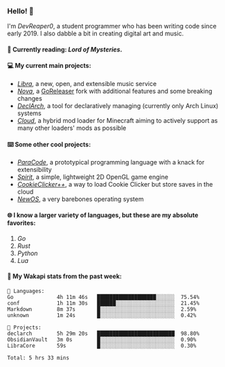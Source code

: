 ### Hello! 👋

I'm _DevReaper0_, a student programmer who has been writing code since early 2019. I also dabble a bit in creating digital art and music.

#### 📖 Currently reading: *Lord of Mysteries*.

#### 💻 My current main projects:

-   _[Libra](https://github.com/LibraMusic)_, a new, open, and extensible music service
-   _[Nova](https://github.com/LibraMusic/Nova)_, a [GoReleaser](https://github.com/goreleaser/goreleaser) fork with additional features and some breaking changes
-   _[DeclArch](https://github.com/DevReaper0/declarch)_, a tool for declaratively managing (currently only Arch Linux) systems
-   _[Cloud](https://github.com/CloudLoaderMC/CloudLoader)_, a hybrid mod loader for Minecraft aiming to actively support as many other loaders' mods as possible

#### ⌨️ Some other cool projects:

-   _[ParaCode](https://github.com/ParaCodeLang/ParaCode)_, a prototypical programming language with a knack for extensibility
-   _[Spirit](https://gitlab.com/DevReaper0/SpiritEngine)_, a simple, lightweight 2D OpenGL game engine
-   _[CookieClicker++](https://github.com/DevReaper0/CookieClickerPlusPlus)_, a way to load Cookie Clicker but store saves in the cloud
-   _[NewOS](https://github.com/DevReaper0/NewOS)_, a very barebones operating system

#### 🌐 I know a larger variety of languages, but these are my absolute favorites:

1. _Go_
2. _Rust_
3. _Python_
4. _Lua_

#### 📡 My Wakapi stats from the past week:

```text
💾 Languages:
Go              4h 11m 46s   ███████████████████░░░░░░  75.54%
conf            1h 11m 30s   ██████░░░░░░░░░░░░░░░░░░░  21.45%
Markdown        8m 37s       █░░░░░░░░░░░░░░░░░░░░░░░░  2.59%
unknown         1m 24s       █░░░░░░░░░░░░░░░░░░░░░░░░  0.42%

💼 Projects:
declarch        5h 29m 20s   █████████████████████████  98.80%
ObsidianVault   3m 0s        █░░░░░░░░░░░░░░░░░░░░░░░░  0.90%
LibraCore       59s          █░░░░░░░░░░░░░░░░░░░░░░░░  0.30%

Total: 5 hrs 33 mins
```
